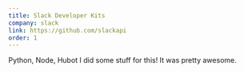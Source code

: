 ```yaml
---
title: Slack Developer Kits
company: slack
link: https://github.com/slackapi
order: 1
---
```


Python, Node, Hubot
I did some stuff for this! It was pretty awesome.